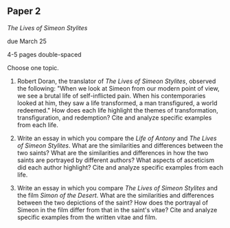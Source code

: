 ## Paper 2
_The Lives of Simeon Stylites_

due March 25

4-5 pages double-spaced

Choose one topic.

1. Robert Doran, the translator of _The Lives of Simeon Stylites_, observed the following: "When we look at Simeon from our modern point of view, we see a brutal life of self-inflicted pain. When his contemporaries looked at him, they saw a life transformed, a man transfigured, a world redeemed." How does each life highlight the themes of transformation, transfiguration, and redemption? Cite and analyze specific examples from each life.

2. Write an essay in which you compare the _Life of Antony_ and _The Lives of Simeon Stylites_. What are the similarities and differences between the two saints? What are the similarities and differences in how the two saints are portrayed by different authors? What aspects of asceticism did each author highlight? Cite and analyze specific examples from each life.

3. Write an essay in which you compare _The Lives of Simeon Stylites_ and the film _Simon of the Desert_. What are the similarities and differences between the two depictions of the saint? How does the portrayal of Simeon in the film differ from that in the saint's vitae? Cite and analyze specific examples from the written vitae and film.
